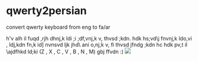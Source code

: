 # qwerty2persian
convert qwerty keyboard from eng to fa/ar

h'v alh il fuqd ,rjh dhnj,k ldi ;i ;df,vnj,k v, thvsd ;kdn. hdk hs;vd\j fnvnj,k ldo,vi , ldj,kdn fn,k id] nvnsvd ljk jhd\ ani o,nj,k v, fi thvsd jfndg ;kdn
hc hdk pv,t il \ajdfhkd ld;ki (Z , X , C , V , B , N , M)
gbj ffvdn :)
<img src='https://cdn.discordapp.com/attachments/1027951408722485330/1029736720947748894/unknown.png'>
